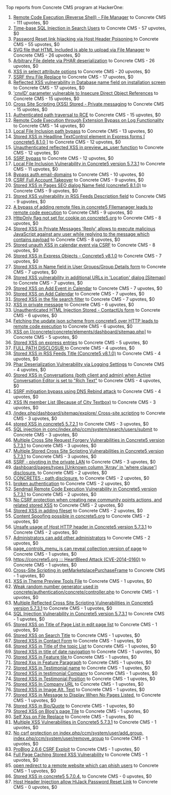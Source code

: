 Top reports from Concrete CMS program at HackerOne:

1. [Remote Code Execution (Reverse Shell) - File Manager](https://hackerone.com/reports/768322) to Concrete CMS - 111 upvotes, $0
2. [Time-base SQL Injection in Search Users](https://hackerone.com/reports/876800) to Concrete CMS - 57 upvotes, $0
3. [Password Reset link hijacking via Host Header Poisoning ](https://hackerone.com/reports/226659) to Concrete CMS - 55 upvotes, $0
4. [SVG file that HTML Included is able to upload via File Manager](https://hackerone.com/reports/437863) to Concrete CMS - 26 upvotes, $0
5. [Arbitrary File delete via PHAR deserialization](https://hackerone.com/reports/921288) to Concrete CMS - 26 upvotes, $0
6. [XSS in select attribute options](https://hackerone.com/reports/753567) to Concrete CMS - 20 upvotes, $0
7. [SSRF thru File Replace](https://hackerone.com/reports/243865) to Concrete CMS - 17 upvotes, $0
8. [Reflected XSS vulnerability in Database name field on installation screen](https://hackerone.com/reports/289330) to Concrete CMS - 17 upvotes, $0
9. ['cnvID' parameter vulnerable to Insecure Direct Object References](https://hackerone.com/reports/265284) to Concrete CMS - 15 upvotes, $0
10. [Cross Site Scripting (XSS) Stored - Private messaging](https://hackerone.com/reports/768313) to Concrete CMS - 15 upvotes, $0
11. [Authenticated path traversal to RCE](https://hackerone.com/reports/1102067) to Concrete CMS - 15 upvotes, $0
12. [Remote Code Execution through Extension Bypass on Log Functionality](https://hackerone.com/reports/841947) to Concrete CMS - 14 upvotes, $0
13. [Local File Inclusion path bypass](https://hackerone.com/reports/147570) to Concrete CMS - 13 upvotes, $0
14. [Stored XSS in Headline TextControl element in Express forms [ concrete5 8.1.0 ]](https://hackerone.com/reports/230278) to Concrete CMS - 12 upvotes, $0
15. [Unauthenticated reflected XSS in preview_as_user function](https://hackerone.com/reports/643442) to Concrete CMS - 12 upvotes, $0
16. [SSRF bypass](https://hackerone.com/reports/863221) to Concrete CMS - 12 upvotes, $0
17. [Local File Inclusion Vulnerability in Concrete5 version 5.7.3.1](https://hackerone.com/reports/59665) to Concrete CMS - 11 upvotes, $0
18. [Bypass auth.email-domains](https://hackerone.com/reports/4795) to Concrete CMS - 10 upvotes, $0
19. [CSRF Full Account Takeover](https://hackerone.com/reports/152052) to Concrete CMS - 9 upvotes, $0
20. [Stored XSS in Pages SEO dialog Name field (concrete5 8.1.0)](https://hackerone.com/reports/230029) to Concrete CMS - 9 upvotes, $0
21. [Stored XSS vulnerability in RSS Feeds Description field](https://hackerone.com/reports/248133) to Concrete CMS - 9 upvotes, $0
22. [A bypass of adding remote files in concrete5 FIlemanager leads to remote code execution](https://hackerone.com/reports/1350444) to Concrete CMS - 9 upvotes, $0
23. [HttpOnly flag not set for cookie on concrete5.org](https://hackerone.com/reports/4792) to Concrete CMS - 8 upvotes, $0
24. [Stored XSS in Private Messages 'Reply' allows to execute malicious JavaScript against any user while replying to the message which contains payload](https://hackerone.com/reports/247517) to Concrete CMS - 8 upvotes, $0
25. [Stored unauth XSS in calendar event via CSRF](https://hackerone.com/reports/1102018) to Concrete CMS - 8 upvotes, $0
26. [Stored XSS in Express Objects - Concrete5 v8.1.0](https://hackerone.com/reports/221325) to Concrete CMS - 7 upvotes, $0
27. [Stored XSS in Name field in User Groups/Group Details form](https://hackerone.com/reports/247521) to Concrete CMS - 7 upvotes, $0
28. [Stored XSS vulnerability in additional URLs in 'Location' dialog [Sitemap]](https://hackerone.com/reports/251358) to Concrete CMS - 7 upvotes, $0
29. [Stored XSS on Add Event in Calendar](https://hackerone.com/reports/300532) to Concrete CMS - 7 upvotes, $0
30. [Stored XSS on Add Calendar](https://hackerone.com/reports/300571) to Concrete CMS - 7 upvotes, $0
31. [Stored XSS in the file search filter](https://hackerone.com/reports/873584) to Concrete CMS - 7 upvotes, $0
32. [XSS in private message](https://hackerone.com/reports/4826) to Concrete CMS - 6 upvotes, $0
33. [Unauthenticated HTML Injection Stored - ContactUs form](https://hackerone.com/reports/768327) to Concrete CMS - 6 upvotes, $0
34. [Fetching the update json scheme from concrete5 over HTTP leads to remote code execution](https://hackerone.com/reports/982130) to Concrete CMS - 6 upvotes, $0
35. [XSS on [/concrete/concrete/elements/dashboard/sitemap.php]](https://hackerone.com/reports/6853) to Concrete CMS - 5 upvotes, $0
36. [Stored XSS on express entries](https://hackerone.com/reports/873474) to Concrete CMS - 5 upvotes, $0
37. [FULL PATH DISCLOSUR ](https://hackerone.com/reports/7736) to Concrete CMS - 4 upvotes, $0
38. [Stored XSS in RSS Feeds Title (Concrete5 v8.1.0)](https://hackerone.com/reports/221380) to Concrete CMS - 4 upvotes, $0
39. [Phar Deserialization Vulnerability via Logging Settings](https://hackerone.com/reports/1063039) to Concrete CMS - 4 upvotes, $0
40. [Stored XSS in Conversations (both client and admin) when Active Conversation Editor is set to "Rich Text"](https://hackerone.com/reports/616770) to Concrete CMS - 4 upvotes, $0
41. [SSRF mitigation bypass using DNS Rebind attack](https://hackerone.com/reports/1369312) to Concrete CMS - 4 upvotes, $0
42. [XSS IN member List (Because of City Textbox)](https://hackerone.com/reports/4839) to Concrete CMS - 3 upvotes, $0
43. [/index.php/dashboard/sitemap/explore/ Cross-site scripting](https://hackerone.com/reports/4808) to Concrete CMS - 3 upvotes, $0
44. [stored XSS in concrete5 5.7.2.1](https://hackerone.com/reports/38890) to Concrete CMS - 3 upvotes, $0
45. [SQL injection in conc/index.php/ccm/system/search/users/submit](https://hackerone.com/reports/38778) to Concrete CMS - 3 upvotes, $0
46. [Multiple Cross Site Request Forgery Vulnerabilities in Concrete5 version 5.7.3.1](https://hackerone.com/reports/59660) to Concrete CMS - 3 upvotes, $0
47. [Multiple Stored Cross Site Scripting Vulnerabilities in Concrete5 version 5.7.3.1](https://hackerone.com/reports/59662) to Concrete CMS - 3 upvotes, $0
48. [SSRF - pivoting in the private LAN](https://hackerone.com/reports/1364797) to Concrete CMS - 3 upvotes, $0
49. [dashboard/pages/types [Unknown column 'Array' in 'where clause'] disclosure.](https://hackerone.com/reports/4811) to Concrete CMS - 2 upvotes, $0
50. [CONCRETE5 - path disclosure.](https://hackerone.com/reports/4931) to Concrete CMS - 2 upvotes, $0
51. [broken authentication](https://hackerone.com/reports/23921) to Concrete CMS - 2 upvotes, $0
52. [Sendmail Remote Code Execution Vulnerability in Concrete5 version 5.7.3.1](https://hackerone.com/reports/59663) to Concrete CMS - 2 upvotes, $0
53. [No CSRF protection when creating new community points actions, and related stored XSS](https://hackerone.com/reports/65808) to Concrete CMS - 2 upvotes, $0
54. [Stored XSS in adding fileset](https://hackerone.com/reports/42248) to Concrete CMS - 2 upvotes, $0
55. [Content Spoofing possible in concrete5.org](https://hackerone.com/reports/168078) to Concrete CMS - 2 upvotes, $0
56. [Unsafe usage of Host HTTP header in Concrete5 version 5.7.3.1](https://hackerone.com/reports/59666) to Concrete CMS - 2 upvotes, $0
57. [Administrators can add other administrators](https://hackerone.com/reports/304642) to Concrete CMS - 2 upvotes, $0
58. [page_controls_menu_js can reveal collection version of page](https://hackerone.com/reports/4938) to Concrete CMS - 1 upvotes, $0
59. [https://concrete5.org ::: HeartBleed Attack (CVE-2014-0160)](https://hackerone.com/reports/6475) to Concrete CMS - 1 upvotes, $0
60. [Cross-Site Scripting in getMarketplacePurchaseFrame](https://hackerone.com/reports/6843) to Concrete CMS - 1 upvotes, $0
61. [XSS in Theme Preview Tools File](https://hackerone.com/reports/4777) to Concrete CMS - 1 upvotes, $0
62. [Weak random number generator used in concrete/authentication/concrete/controller.php](https://hackerone.com/reports/31171) to Concrete CMS - 1 upvotes, $0
63. [Multiple Reflected Cross Site Scripting Vulnerabilities in Concrete5 version 5.7.3.1](https://hackerone.com/reports/59661) to Concrete CMS - 1 upvotes, $0
64. [SQL Injection Vulnerability in Concrete5 version 5.7.3.1](https://hackerone.com/reports/59664) to Concrete CMS - 1 upvotes, $0
65. [Stored XSS on Title of Page List in edit page list](https://hackerone.com/reports/50554) to Concrete CMS - 1 upvotes, $0
66. [Stored XSS on Search Title](https://hackerone.com/reports/50556) to Concrete CMS - 1 upvotes, $0
67. [Stored XSS in Contact Form](https://hackerone.com/reports/50564) to Concrete CMS - 1 upvotes, $0
68. [Stored XSS in Title of the topic List](https://hackerone.com/reports/50626) to Concrete CMS - 1 upvotes, $0
69. [Stored XSS in title of date navigation](https://hackerone.com/reports/50627) to Concrete CMS - 1 upvotes, $0
70. [Stored XSS in Feature tile ](https://hackerone.com/reports/50639) to Concrete CMS - 1 upvotes, $0
71. [Stored Xss in Feature Paragraph](https://hackerone.com/reports/50642) to Concrete CMS - 1 upvotes, $0
72. [Stored XSS in  Testimonial  name](https://hackerone.com/reports/50644) to Concrete CMS - 1 upvotes, $0
73. [Stored XSS in testimonial Company](https://hackerone.com/reports/50656) to Concrete CMS - 1 upvotes, $0
74. [Stored XSS in Testimonial Position](https://hackerone.com/reports/50645) to Concrete CMS - 1 upvotes, $0
75. [Stored XSS In Company URL](https://hackerone.com/reports/50662) to Concrete CMS - 1 upvotes, $0
76. [Stored XSS in Image Alt. Text](https://hackerone.com/reports/50782) to Concrete CMS - 1 upvotes, $0
77. [Stored XSS in Message to Display When No Pages Listed.](https://hackerone.com/reports/50780) to Concrete CMS - 1 upvotes, $0
78. [Stored XSS in Bio/Quote](https://hackerone.com/reports/50779) to Concrete CMS - 1 upvotes, $0
79. [Stored XSS on Blog's page Tile](https://hackerone.com/reports/50552) to Concrete CMS - 1 upvotes, $0
80. [Self Xss on File Replace](https://hackerone.com/reports/50481) to Concrete CMS - 1 upvotes, $0
81. [Multiple XSS Vulnerabilities in Concrete5 5.7.3.1](https://hackerone.com/reports/62294) to Concrete CMS - 1 upvotes, $0
82. [No csrf protection on index.php/ccm/system/user/add_group, index.php/ccm/system/user/remove_group](https://hackerone.com/reports/64184) to Concrete CMS - 1 upvotes, $0
83. [ProBlog 2.6.6 CSRF Exploit](https://hackerone.com/reports/133847) to Concrete CMS - 1 upvotes, $0
84. [Full Page Caching Stored XSS Vulnerability](https://hackerone.com/reports/148300) to Concrete CMS - 1 upvotes, $0
85. [open redirect to a remote website which can phish users](https://hackerone.com/reports/1397804) to Concrete CMS - 1 upvotes, $0
86. [Stored XSS in concrete5 5.7.0.4.](https://hackerone.com/reports/30019) to Concrete CMS - 0 upvotes, $0
87. [Host Header Injection allow HiJack Password Reset Link](https://hackerone.com/reports/301592) to Concrete CMS - 0 upvotes, $0
